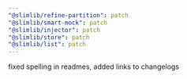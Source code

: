```yaml
---
"@slimlib/refine-partition": patch
"@slimlib/smart-mock": patch
"@slimlib/injector": patch
"@slimlib/store": patch
"@slimlib/list": patch
---
```


fixed spelling in readmes, added links to changelogs

